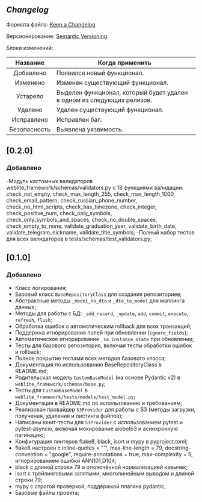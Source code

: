 ## _Changelog_

Формата файла: [Keep a Changelog](https://keepachangelog.com/ru/1.0.0/).

Версионирование: [Semantic Versioning](https://semver.org/lang/ru/).

Блоки изменений:

|   Название   | Когда применить                                                        |
|:------------:|------------------------------------------------------------------------|
|  Добавлено   | Появился новый функционал.                                             |
|   Изменено   | Изменен существующий функционал.                                       |
|   Устарело   | Выделен функционал, который будет удален в одном из следующих релизов. |
|   Удалено    | Удален существующий функционал.                                        |
|  Исправлено  | Исправлен баг.                                                         |
| Безопасность | Выявлена уязвимость.                                                   |

## [0.2.0]

### Добавлено

-Модуль кастомных валидаторов weblite_framework/schemas/validators.py с 18 функциями валидации:
check_not_empty, check_max_length_255, check_max_length_1000, check_email_pattern, check_russian_phone_number,
check_no_html_scripts, check_has_timezone, check_integer, check_positive_num, check_only_symbols, 
check_only_symbols_and_spaces, check_no_double_spaces, check_empty_to_none, validate_graduation_year, 
validate_birth_date, validate_telegram_nickname, validate_title_symbols;
-Полный набор тестов для всех валидаторов в tests/schemas/test_validators.py;

## [0.1.0]

### Добавлено

- Класс логирования;
- Базовый класс `BaseRepositoryClass` для создания репозиториев;
- Абстрактные методы `_model_to_dto` и `_dto_to_model` для маппинга данных;
- Методы для работы с БД: `_add_record`, `_update`, `add`, `commit`, `execute`, `refresh`, `flush`;
- Обработка ошибок с автоматическим rollback для всех транзакций;
- Поддержка игнорирования полей при обновлении (`ignore_fields`);
- Автоматическое игнорирование `_sa_instance_state` при обновлении;
- Тесты для базового репозитория, включая тесты обработки ошибок и rollback;
- Полное покрытие тестами всех методов базового класса;
- Документация по использованию BaseRepositoryClass в README.md;
- Родительская модель `CustomBaseModel` (на основе Pydantic v2) в `weblite_framework/schemas/base.py`;
- Тесты для `CustomBaseModel` в `weblite_framework/tests/models/test_model.py`;
- Документация в README.md по использованию и требованиям;
- Реализован провайдер `S3Provider` для работы с S3 (методы загрузки, получения, удаления и листинга файлов);
- Написаны юнит-тесты для `S3Provider` с использованием pytest и pytest-asyncio, включая мокирование aioboto3 и асинхронную пагинацию;
- Конфигурация линтеров flake8, black, isort и mypy в pyproject.toml;
- flake8 настроен с inline-quotes = "'", max-line-length = 79, docstring-convention = "google", require-annotations = true, max-complexity = 5, игнорированием ошибки ANN101,D104;
- black с длиной строки 79 и отключённой нормализацией кавычек;
- isort с трейлинговыми запятыми, многолинейным выводом и длиной строки 79;
- mypy с строгой проверкой, поддержкой плагина pydantic;
- Базовые файлы проекта;

